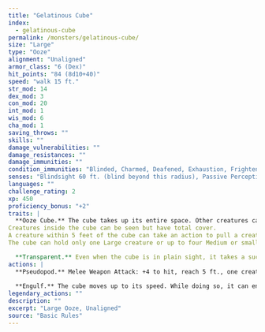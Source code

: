 ```yaml
---
title: "Gelatinous Cube"
index:
  - gelatinous-cube
permalink: /monsters/gelatinous-cube/
size: "Large"
type: "Ooze"
alignment: "Unaligned"
armor_class: "6 (Dex)"
hit_points: "84 (8d10+40)"
speed: "walk 15 ft."
str_mod: 14
dex_mod: 3
con_mod: 20
int_mod: 1
wis_mod: 6
cha_mod: 1
saving_throws: ""
skills: ""
damage_vulnerabilities: ""
damage_resistances: ""
damage_immunities: ""
condition_immunities: "Blinded, Charmed, Deafened, Exhaustion, Frightened, Prone"
senses: "Blindsight 60 ft. (blind beyond this radius), Passive Perception 8"
languages: ""
challenge_rating: 2
xp: 450
proficiency_bonus: "+2"
traits: |
  **Ooze Cube.** The cube takes up its entire space. Other creatures can enter the space, but a creature that does so is subjected to the cube's Engulf and has disadvantage on the saving throw.
Creatures inside the cube can be seen but have total cover.
A creature within 5 feet of the cube can take an action to pull a creature or object out of the cube. Doing so requires a successful DC 12 Strength check, and the creature making the attempt takes 10 (3d6) acid damage.
The cube can hold only one Large creature or up to four Medium or smaller creatures inside it at a time.

  **Transparent.** Even when the cube is in plain sight, it takes a successful DC 15 Wisdom (Perception) check to spot a cube that has neither moved nor attacked. A creature that tries to enter the cube's space while unaware of the cube is surprised by the cube.
actions: |
  **Pseudopod.** Melee Weapon Attack: +4 to hit, reach 5 ft., one creature. Hit: 10 (3d6) acid damage.
  
  **Engulf.** The cube moves up to its speed. While doing so, it can enter Large or smaller creatures' spaces. Whenever the cube enters a creature's space, the creature must make a DC 12 Dexterity saving throw. On a successful save, the creature can choose to be pushed 5 feet back or to the side of the cube. A creature that chooses not to be pushed suffers the consequences of a failed saving throw. On a failed save, the cube enters the creature's space, and the creature takes 10 (3d6) acid damage and is engulfed. The engulfed creature can't breathe, is restrained, and takes 21 (6d6) acid damage at the start of each of the cube's turns. When the cube moves, the engulfed creature moves with it. An engulfed creature can try to escape by taking an action to make a DC 12 Strength check. On a success, the creature escapes and enters a space of its choice within 5 feet of the cube.  
legendary_actions: ""
description: ""
excerpt: "Large Ooze, Unaligned"
source: "Basic Rules"
---
```

